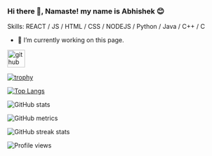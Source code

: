 <!-- ### Hi there 👋
-->
<!--
**AbhishekMondal1/AbhishekMondal1** is a ✨ _special_ ✨ repository because its `README.md` (this file) appears on your GitHub profile.

Here are some ideas to get you started:

- 🔭 I’m currently working on ...
- 🌱 I’m currently learning ...
- 👯 I’m looking to collaborate on ...
- 🤔 I’m looking for help with ...
- 💬 Ask me about ...
- 📫 How to reach me: ...
- 😄 Pronouns: ...
- ⚡ Fun fact: ...
-->
### Hi there 👋, Namaste! my name is Abhishek 😊

Skills: REACT / JS / HTML / CSS / NODEJS / Python / Java / C++ / C

- 🔭 I’m currently working on this page. 


[<img src='https://cdn.jsdelivr.net/npm/simple-icons@3.0.1/icons/github.svg' alt='github' height='40'>](https://github.com/abhishekmondal1)  

[![trophy](https://github-profile-trophy.vercel.app/?username=abhishekmondal1)](https://github.com/ryo-ma/github-profile-trophy)

[![Top Langs](https://github-readme-stats.vercel.app/api/top-langs/?username=abhishekmondal1)](https://github.com/anuraghazra/github-readme-stats)

![GitHub stats](https://github-readme-stats.vercel.app/api?username=abhishekmondal1&show_icons=true)  

![GitHub metrics](https://metrics.lecoq.io/abhishekmondal1)  

![GitHub streak stats](https://github-readme-streak-stats.herokuapp.com/?user=abhishekmondal1)  

![Profile views](https://gpvc.arturio.dev/abhishekmondal1)  
